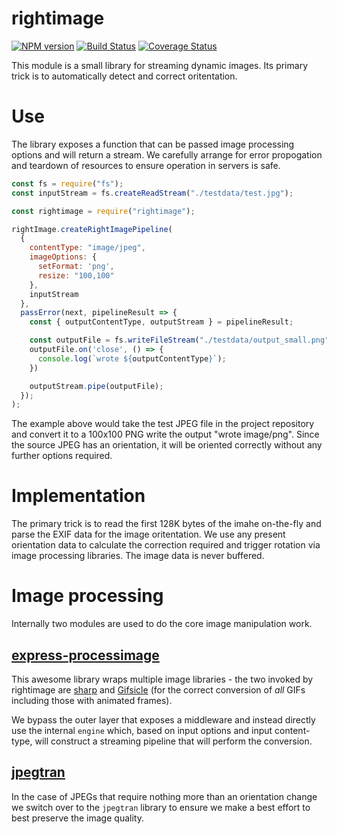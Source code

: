 # rightimage

[![NPM version](https://img.shields.io/npm/v/rightimage.svg)](https://www.npmjs.com/package/rightimage)
[![Build Status](https://img.shields.io/travis/alexjeffburke/rightimage/master.svg)](https://travis-ci.org/alexjeffburke/rightimage)
[![Coverage Status](https://img.shields.io/coveralls/alexjeffburke/rightimage/master.svg)](https://coveralls.io/r/alexjeffburke/rightimage?branch=master)

This module is a small library for streaming dynamic images. Its
primary trick is to automatically detect and correct oritentation.

# Use

The library exposes a function that can be passed image processing options
and will return a stream. We carefully arrange for error propogation and
teardown of resources to ensure operation in servers is safe.

```js
const fs = require("fs");
const inputStream = fs.createReadStream("./testdata/test.jpg");

const rightimage = require("rightimage");

rightImage.createRightImagePipeline(
  {
    contentType: "image/jpeg",
    imageOptions: {
      setFormat: 'png',
      resize: "100,100"
    },
    inputStream
  },
  passError(next, pipelineResult => {
    const { outputContentType, outputStream } = pipelineResult;

    const outputFile = fs.writeFileStream("./testdata/output_small.png");
    outputFile.on('close', () => {
      console.log(`wrote ${outputContentType}`);
    })

    outputStream.pipe(outputFile);
  });
);
```

The example above would take the test JPEG file in the project repository
and convert it to a 100x100 PNG write the output "wrote image/png". Since
the source JPEG has an orientation, it will be oriented correctly without
any further options required.

# Implementation

The primary trick is to read the first 128K bytes of the imahe on-the-fly
and parse the EXIF data for the image oritentation. We use any present
orientation data to calculate the correction required and trigger rotation
via image processing libraries. The image data is never buffered.

# Image processing

Internally two modules are used to do the core image manipulation work.

## [express-processimage](https://github.com/papandreou/express-processimage)

This awesome library wraps multiple image libraries - the two invoked by
rightimage are [sharp](https://github.com/lovell/sharp) and
[Gifsicle](https://github.com/kohler/gifsicle) (for the correct conversion
of _all_ GIFs including those with animated frames).

We bypass the outer layer that exposes a middleware and instead directly use
the internal `engine` which, based on input options and input content-type,
will construct a streaming pipeline that will perform the conversion.

## [jpegtran](https://github.com/papandreou/node-jpegtran)

In the case of JPEGs that require nothing more than an orientation change
we switch over to the `jpegtran` library to ensure we make a best effort to
best preserve the image quality.
